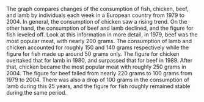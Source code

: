 The graph compares changes of the consumption of fish, chicken, beef, and lamb by individuals each week in a European country from 1979 to 2004.
In general, the consumption of chicken saw a rising trend. On the other hand, the consumption of beef and lamb declined, and the figure for fish leveled off.
Look at this information in more detail, in 1979, beef was the most popular meat, with nearly 200 grams. The consumption of lamb and chicken accounted for roughly 150 and 140 grams respectively while the figure for fish made up around 50 grams only.
The figure for chicken overtaked that for lamb in 1980, and surpassed that for beef in 1989. After that, chicken became the most popular meat with roughly 250 grams in 2004. The figure for beef falled from nearly 220 grams to 100 grams from 1979 to 2004. There was also a drop of 100 grams in the consumption of lamb during this 25 years, and the figure for fish roughly remained stable during the same period.